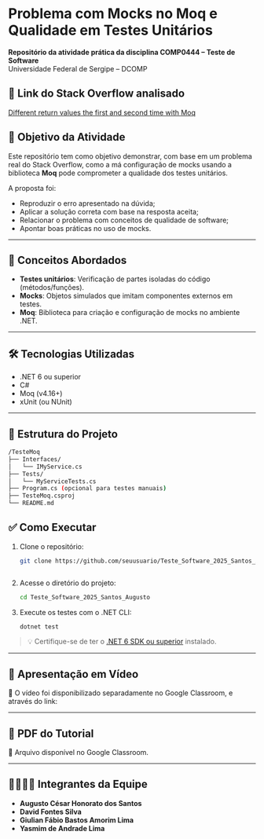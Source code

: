 # Problema com Mocks no Moq e Qualidade em Testes Unitários

**Repositório da atividade prática da disciplina COMP0444 – Teste de Software**  
Universidade Federal de Sergipe – DCOMP  

## 🔗 Link do Stack Overflow analisado

[Different return values the first and second time with Moq](https://stackoverflow.com/questions/7287540/different-return-values-the-first-and-second-time-with-moq)

## 🎯 Objetivo da Atividade

Este repositório tem como objetivo demonstrar, com base em um problema real do Stack Overflow, como a má configuração de mocks usando a biblioteca **Moq** pode comprometer a qualidade dos testes unitários.

A proposta foi:

- Reproduzir o erro apresentado na dúvida;
- Aplicar a solução correta com base na resposta aceita;
- Relacionar o problema com conceitos de qualidade de software;
- Apontar boas práticas no uso de mocks.

---

## 📘 Conceitos Abordados

- **Testes unitários**: Verificação de partes isoladas do código (métodos/funções).
- **Mocks**: Objetos simulados que imitam componentes externos em testes.
- **Moq**: Biblioteca para criação e configuração de mocks no ambiente .NET.

---

## 🛠️ Tecnologias Utilizadas

- .NET 6 ou superior
- C#
- Moq (v4.16+)
- xUnit (ou NUnit)

---

## 📂 Estrutura do Projeto

```bash
/TesteMoq
├── Interfaces/
│   └── IMyService.cs
├── Tests/
│   └── MyServiceTests.cs
├── Program.cs (opcional para testes manuais)
├── TesteMoq.csproj
└── README.md
```

## ✅ Como Executar

1. Clone o repositório:
   ```bash
   git clone https://github.com/seuusuario/Teste_Software_2025_Santos_Augusto.git

```
```
2. Acesse o diretório do projeto:

   ```bash
   cd Teste_Software_2025_Santos_Augusto
   ```

3. Execute os testes com o .NET CLI:

   ```bash
   dotnet test
   ```

> 💡 Certifique-se de ter o [.NET 6 SDK ou superior](https://dotnet.microsoft.com/en-us/download) instalado.

---

## 🎥 Apresentação em Vídeo

📁 O vídeo foi disponibilizado separadamente no Google Classroom, e através do link: 

---

## 📄 PDF do Tutorial

📁 Arquivo disponível no Google Classroom.

---

## 👨‍👩‍👧‍👦 Integrantes da Equipe

* **Augusto César Honorato dos Santos**
* **David Fontes Silva**
* **Giulian Fábio Bastos Amorim Lima**
* **Yasmim de Andrade Lima**


